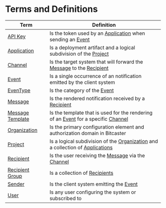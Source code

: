 # Terms and Definitions

 Term                                                                  | Definition                                                                                                     
-----------------------------------------------------------------------|----------------------------------------------------------------------------------------------------------------
 <a id="api-key" href="api-key">API Key</a>                            | Is the token used by an [Application](#application) when sending an [Event](#event)                            
 <a id="application" href="application">Application</a>                | Is a deployment artifact and a logical subdivision of the [Project](#project)                                  
 <a id="channel" href="channel">Channel</a>                            | Is the target system that will forward the [Message](#message) to the [Recipient](#recipient)                  
 <a id="event" href="event">Event</a>                                  | Is a single occurrence of an notification emitted by the client system                                         
 <a id="event-type" href="event-type">EvenType</a>                     | Is the category of the [Event](#event)                                                                         
 <a id="message" href="message">Message</a>                            | Is the rendered notification received by a [Recipient](#recipient)                                             
 <a id="message-template" href="message-template">Message Template</a> | Is the template that is used for the rendering of an [Event](#event) for a specific [Channel](#channel)        
 <a id="organization" href="organization">Organization</a>             | Is the primary configuration element and authorization domain in Bitcaster                                     
 <a id="project" href="project">Project</a>                            | Is a logical subdivision of the [Organization](#organization) and a collection of [Applications](#application) 
 <a id="recipient" href="recipient">Recipient</a>                      | Is the user receiving the [Message](#message) via the [Channel](#channel)                                      
 <a id="recipient-group" href="recipient-group">Recipient Group</a>    | Is a collection of [Recipients](#recipient)                                                                    
 <a id="sender" href="sender">Sender</a>                               | Is the client system emitting the [Event](#event)                                                              
 <a id="user" href="user">User</a>                                     | Is any user configuring the system or subscribed to                                                            
